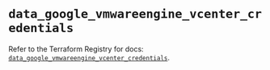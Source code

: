 # `data_google_vmwareengine_vcenter_credentials`

Refer to the Terraform Registry for docs: [`data_google_vmwareengine_vcenter_credentials`](https://registry.terraform.io/providers/hashicorp/google-beta/6.14.0/docs/data-sources/google_vmwareengine_vcenter_credentials).
